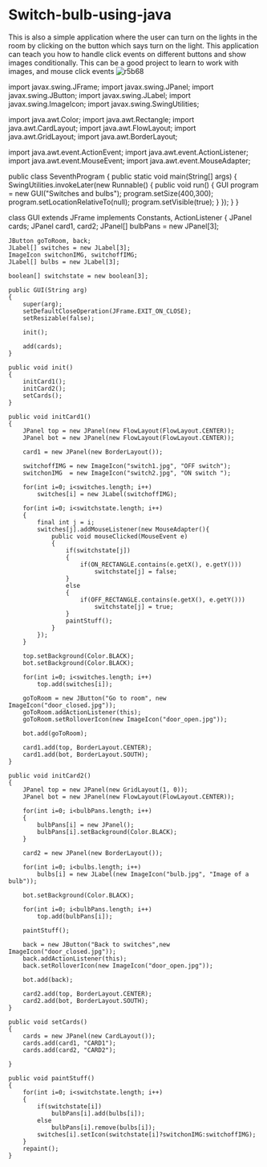 # Switch-bulb-using-java
This is also a simple application where the user can turn on the lights in the room by clicking on the button which says turn on the light. This application can teach you how to handle click events on different buttons and show images conditionally. This can be a good project to learn to work with images, and mouse click events
![r5b68](https://github.com/mudra912/Switch-bulb-using-java/assets/108135019/8cc1ccab-d5d7-488c-9fda-b6e32e57d240)


import javax.swing.JFrame;
import javax.swing.JPanel;
import javax.swing.JButton;
import javax.swing.JLabel;
import javax.swing.ImageIcon;
import javax.swing.SwingUtilities;

import java.awt.Color;
import java.awt.Rectangle;
import java.awt.CardLayout;
import java.awt.FlowLayout;
import java.awt.GridLayout;
import java.awt.BorderLayout;

import java.awt.event.ActionEvent;
import java.awt.event.ActionListener;
import java.awt.event.MouseEvent;
import java.awt.event.MouseAdapter;

public class SeventhProgram
{
    public static void main(String[] args)
    {
        SwingUtilities.invokeLater(new Runnable() {
            public void run() {
                GUI program = new GUI("Switches and bulbs");
                program.setSize(400,300);
                program.setLocationRelativeTo(null);
                program.setVisible(true);
            }
        });
    }
}

class GUI extends JFrame implements Constants, ActionListener
{
    JPanel cards;
    JPanel card1, card2;
    JPanel[] bulbPans = new JPanel[3];

    JButton goToRoom, back;
    JLabel[] switches = new JLabel[3];
    ImageIcon switchonIMG, switchoffIMG;
    JLabel[] bulbs = new JLabel[3];

    boolean[] switchstate = new boolean[3];

    public GUI(String arg)
    {
        super(arg);
        setDefaultCloseOperation(JFrame.EXIT_ON_CLOSE);
        setResizable(false);

        init();

        add(cards);
    }

    public void init()
    { 
        initCard1();
        initCard2();
        setCards();
    }

    public void initCard1()
    {
        JPanel top = new JPanel(new FlowLayout(FlowLayout.CENTER));
        JPanel bot = new JPanel(new FlowLayout(FlowLayout.CENTER)); 

        card1 = new JPanel(new BorderLayout());

        switchoffIMG = new ImageIcon("switch1.jpg", "OFF switch");
        switchonIMG  = new ImageIcon("switch2.jpg", "ON switch ");

        for(int i=0; i<switches.length; i++)
            switches[i] = new JLabel(switchoffIMG);

        for(int i=0; i<switchstate.length; i++)
        {
            final int j = i;
            switches[j].addMouseListener(new MouseAdapter(){
                public void mouseClicked(MouseEvent e)
                {
                    if(switchstate[j])
                    {
                        if(ON_RECTANGLE.contains(e.getX(), e.getY()))
                            switchstate[j] = false;
                    }
                    else
                    {
                        if(OFF_RECTANGLE.contains(e.getX(), e.getY()))
                            switchstate[j] = true;
                    }
                    paintStuff();
                }
            });
        }

        top.setBackground(Color.BLACK);
        bot.setBackground(Color.BLACK);

        for(int i=0; i<switches.length; i++)
            top.add(switches[i]);

        goToRoom = new JButton("Go to room", new ImageIcon("door_closed.jpg"));
        goToRoom.addActionListener(this);
        goToRoom.setRolloverIcon(new ImageIcon("door_open.jpg"));

        bot.add(goToRoom);

        card1.add(top, BorderLayout.CENTER);
        card1.add(bot, BorderLayout.SOUTH);
    }

    public void initCard2()
    {
        JPanel top = new JPanel(new GridLayout(1, 0));
        JPanel bot = new JPanel(new FlowLayout(FlowLayout.CENTER));

        for(int i=0; i<bulbPans.length; i++)
        {
            bulbPans[i] = new JPanel();
            bulbPans[i].setBackground(Color.BLACK);
        }

        card2 = new JPanel(new BorderLayout());

        for(int i=0; i<bulbs.length; i++)
            bulbs[i] = new JLabel(new ImageIcon("bulb.jpg", "Image of a bulb"));

        bot.setBackground(Color.BLACK);

        for(int i=0; i<bulbPans.length; i++)
            top.add(bulbPans[i]);

        paintStuff();

        back = new JButton("Back to switches",new ImageIcon("door_closed.jpg"));
        back.addActionListener(this);
        back.setRolloverIcon(new ImageIcon("door_open.jpg"));

        bot.add(back);

        card2.add(top, BorderLayout.CENTER);
        card2.add(bot, BorderLayout.SOUTH);
    }

    public void setCards()
    {
        cards = new JPanel(new CardLayout()); 
        cards.add(card1, "CARD1");
        cards.add(card2, "CARD2");

    }

    public void paintStuff()
    {
        for(int i=0; i<switchstate.length; i++)
        {
            if(switchstate[i])
                bulbPans[i].add(bulbs[i]);
            else
                bulbPans[i].remove(bulbs[i]);
            switches[i].setIcon(switchstate[i]?switchonIMG:switchoffIMG);
        }
        repaint();
    }

 
